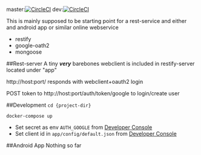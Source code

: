
master:[![CircleCI](https://circleci.com/gh/richardwiden/rest-service/tree/master.svg?style=shield&circle-token=:circle-token)](https://circleci.com/gh/richardwiden/rest-service/tree/master)
dev:[![CircleCI](https://circleci.com/gh/richardwiden/rest-service/tree/dev.svg?style=shield&circle-token=:circle-token)](https://circleci.com/gh/richardwiden/rest-service/tree/dev)



This is mainly supposed to be starting point for a rest-service and either and android app or similar online webservice

* restify
* google-oath2
* mongoose

##Rest-server
A tiny ___very___ barebones webclient is included in restify-server located under "app"

http://host:port/ responds with webclient+oauth2 login

POST token to http://host:port/auth/token/google to login/create user

##Development
`cd {project-dir}` 

`docker-compose up`

* Set secret as env `AUTH_GOOGLE` from [Developer Console](https://console.developers.google.com)
* Set client id in `app/config/default.json` from [Developer Console](https://console.developers.google.com)

##Android App
Nothing so far
